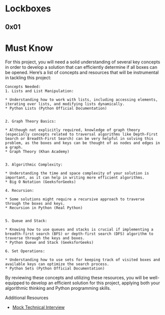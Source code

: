 # Lockboxes
[]() 0x01 []()
---


# Must Know
For this project, you will need a solid understanding of several key concepts in order to develop a solution that can efficiently determine if all boxes can be opened. Here’s a list of concepts and resources that will be instrumental in tackling this project:
```
Concepts Needed:
1. Lists and List Manipulation:

* Understanding how to work with lists, including accessing elements, iterating over lists, and modifying lists dynamically.
* Python Lists (Python Official Documentation)


2. Graph Theory Basics:

* Although not explicitly required, knowledge of graph theory (especially concepts related to traversal algorithms like Depth-First Search or Breadth-First Search) can be very helpful in solving this problem, as the boxes and keys can be thought of as nodes and edges in a graph.
* Graph Theory (Khan Academy)


3. Algorithmic Complexity:

* Understanding the time and space complexity of your solution is important, as it can help in writing more efficient algorithms.
* Big O Notation (GeeksforGeeks)

4. Recursion:

* Some solutions might require a recursive approach to traverse through the boxes and keys.
* Recursion in Python (Real Python)


5. Queue and Stack:

* Knowing how to use queues and stacks is crucial if implementing a breadth-first search (BFS) or depth-first search (DFS) algorithm to traverse through the keys and boxes.
* Python Queue and Stack (GeeksforGeeks)

6. Set Operations:

* Understanding how to use sets for keeping track of visited boxes and available keys can optimize the search process.
* Python Sets (Python Official Documentation)
```

By reviewing these concepts and utilizing these resources, you will be well-equipped to develop an efficient solution for this project, applying both your algorithmic thinking and Python programming skills.

Additional Resources
* [Mock Technical Interview](https://www.youtube.com/watch?feature=shared&v=V8DGdPkBBxg)